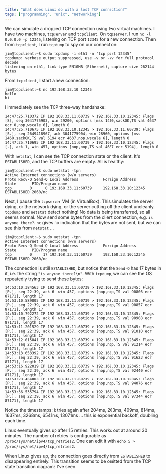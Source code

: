 ```yaml
---
title: "What does Linux do with a lost TCP connection?"
tags: ["programming", "unix", "networking"]
---
```


We can simulate a dropped TCP connection using two virtual machines.
I have two machines, `tcpserver` and `tcpclient`.
On `tcpserver`, I run `nc -l 0.0.0.0 -p 12345`,
listening on TCP port `12345` for a new connection.
Then from `tcpclient`, I run `tcpdump` to spy on our connection:

```console
jim@tcpclient:~$ sudo tcpdump -i eth1 -n 'tcp port 12345'
tcpdump: verbose output suppressed, use -v or -vv for full protocol decode
listening on eth1, link-type EN10MB (Ethernet), capture size 262144 bytes
```

From `tcpclient`, I start a new connection:

```console
jim@tcpclient:~$ nc 192.168.33.10 12345
hello
hi
```

I immediately see the TCP three-way handshake:

```
14:47:25.710372 IP 192.168.33.11.60739 > 192.168.33.10.12345: Flags [S], seq 3041775903, win 29200, options [mss 1460,sackOK,TS val 4637 ecr 0,nop,wscale 6], length 0
14:47:25.710675 IP 192.168.33.10.12345 > 192.168.33.11.60739: Flags [S.], seq 2649418967, ack 3041775904, win 28960, options [mss 1460,sackOK,TS val 5194 ecr 4637,nop,wscale 6], length 0
14:47:25.710695 IP 192.168.33.11.60739 > 192.168.33.10.12345: Flags [.], ack 1, win 457, options [nop,nop,TS val 4637 ecr 5194], length 0
```

With `netstat`, I can see the TCP connection state on the client.
It's `ESTABLISHED`, and the TCP buffers are empty.
All is healthy:

```console
jim@tcpclient:~$ sudo netstat -tpn
Active Internet connections (w/o servers)
Proto Recv-Q Send-Q Local Address           Foreign Address         State       PID/Program name
tcp        0      0 192.168.33.11:60739     192.168.33.10:12345     ESTABLISHED 2060/nc
```

Next, I pause the `tcpserver` VM (in VirtualBox).
This simulates the server dying, or the network dying, or the server cutting off the client uncleanly.
`tcpdump` and `netstat` detect nothing!
No data is being transferred, so all seems normal.
Now send some bytes from the client connection, e.g. `is anyone there?`.
`nc` gives no indication that the bytes are not sent,
but we can see this from `netstat` ...

```console
jim@tcpclient:~$ sudo netstat -tpn
Active Internet connections (w/o servers)
Proto Recv-Q Send-Q Local Address           Foreign Address         State       PID/Program name
tcp        0     17 192.168.33.11:60739     192.168.33.10:12345     ESTABLISHED 2060/nc
```

The connection is still `ESTABLISHED`,
but notice that the `Send-Q` has 17 bytes in it, i.e. the string `"is anyone there?\n"`.
With `tcpdump`, we can see the OS repeatedly trying to send these bytes:

```
14:53:10.384563 IP 192.168.33.11.60739 > 192.168.33.10.12345: Flags [P.], seq 22:39, ack 6, win 457, options [nop,nop,TS val 90806 ecr 87171], length 17
14:53:10.589005 IP 192.168.33.11.60739 > 192.168.33.10.12345: Flags [P.], seq 22:39, ack 6, win 457, options [nop,nop,TS val 90857 ecr 87171], length 17
14:53:10.792272 IP 192.168.33.11.60739 > 192.168.33.10.12345: Flags [P.], seq 22:39, ack 6, win 457, options [nop,nop,TS val 90908 ecr 87171], length 17
14:53:11.201529 IP 192.168.33.11.60739 > 192.168.33.10.12345: Flags [P.], seq 22:39, ack 6, win 457, options [nop,nop,TS val 91010 ecr 87171], length 17
14:53:12.015841 IP 192.168.33.11.60739 > 192.168.33.10.12345: Flags [P.], seq 22:39, ack 6, win 457, options [nop,nop,TS val 91214 ecr 87171], length 17
14:53:13.653392 IP 192.168.33.11.60739 > 192.168.33.10.12345: Flags [P.], seq 22:39, ack 6, win 457, options [nop,nop,TS val 91623 ecr 87171], length 17
14:53:16.922019 IP 192.168.33.11.60739 > 192.168.33.10.12345: Flags [P.], seq 22:39, ack 6, win 457, options [nop,nop,TS val 92440 ecr 87171], length 17
14:53:23.464003 IP 192.168.33.11.60739 > 192.168.33.10.12345: Flags [P.], seq 22:39, ack 6, win 457, options [nop,nop,TS val 94076 ecr 87171], length 17
14:53:36.535794 IP 192.168.33.11.60739 > 192.168.33.10.12345: Flags [P.], seq 22:39, ack 6, win 457, options [nop,nop,TS val 97344 ecr 87171], length 17
```

Notice the timestamps:
it tries again after 204ms, 203ms, 409ms, 814ms, 1637ms, 3268ms, 6541ms, 13071ms ...
this is exponential backoff,
doubling each time.

Linux eventually gives up after 15 retries.
This works out at around 30 minutes.
The number of retries is configurable as `/proc/sys/net/ipv4/tcp_retries2`.
One can edit it with `echo 5 > /proc/sys/net/ipv4/tcp_retries2`.

When Linux gives up,
the connection goes directly from `ESTABLISHED` to disappearing entirely.
This transition seems to be omitted from the TCP state transition diagrams I've seen.
